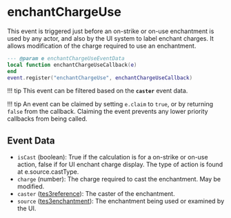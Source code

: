 # enchantChargeUse

This event is triggered just before an on-strike or on-use enchantment is used by any actor, and also by the UI system to label enchant charges. It allows modification of the charge required to use an enchantment.

```lua
--- @param e enchantChargeUseEventData
local function enchantChargeUseCallback(e)
end
event.register("enchantChargeUse", enchantChargeUseCallback)
```

!!! tip
	This event can be filtered based on the **`caster`** event data.

!!! tip
	An event can be claimed by setting `e.claim` to `true`, or by returning `false` from the callback. Claiming the event prevents any lower priority callbacks from being called.

## Event Data

* `isCast` (boolean): True if the calculation is for a on-strike or on-use action, false if for UI enchant charge display. The type of action is found at e.source.castType.
* `charge` (number): The charge required to cast the enchantment. May be modified.
* `caster` ([tes3reference](../../types/tes3reference)): The caster of the enchantment.
* `source` ([tes3enchantment](../../types/tes3enchantment)): The enchantment being used or examined by the UI.

